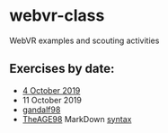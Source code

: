 # webvr-class
WebVR examples and scouting activities

## Exercises by date:

* [4 October 2019](https://vrlab-univaq.github.io/webvr-class/20191004/)
* 11 October 2019 
 * [gandalf98](https://bit.ly/35qHnMM)
 * [TheAGE98](https://bit.ly/2nGUybk)
MarkDown [syntax](https://help.github.com/en/articles/basic-writing-and-formatting-syntax)
